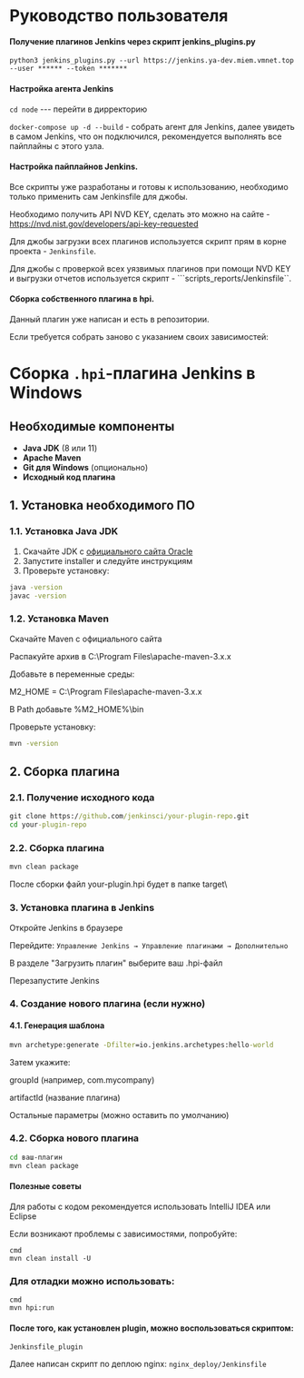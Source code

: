 # Руководство пользователя

#### Получение плагинов Jenkins через скрипт jenkins_plugins.py
  ```python3 jenkins_plugins.py --url https://jenkins.ya-dev.miem.vmnet.top --user ****** --token ******* ```

#### Настройка агента Jenkins
  ```cd node``` --- перейти в дирректорию
  
  ```docker-compose up -d --build``` - собрать агент для Jenkins, далее увидеть в самом Jenkins, что он подключился, рекомендуется выполнять все пайплайны с этого узла.

#### Настройка пайплайнов Jenkins.

Все скрипты уже разработаны и готовы к использованию, необходимо только применить сам Jenkinsfile для джобы.

Необходимо получить API NVD KEY, сделать это можно на сайте - https://nvd.nist.gov/developers/api-key-requested

Для джобы загрузки всех плагинов используется скрипт прям в корне проекта - ```Jenkinsfile```.

Для джобы с проверкой всех уязвимых плагинов при помощи NVD KEY и выгрузки отчетов используется скрипт - ```scripts_reports/Jenkinsfile``.

#### Сборка собственного плагина в hpi.

Данный плагин уже написан и есть в репозитории.

Если требуется собрать заново с указанием своих зависимостей:

# Сборка `.hpi`-плагина Jenkins в Windows

## Необходимые компоненты
- **Java JDK** (8 или 11)
- **Apache Maven**
- **Git для Windows** (опционально)
- **Исходный код плагина**

## 1. Установка необходимого ПО

### 1.1. Установка Java JDK
1. Скачайте JDK с [официального сайта Oracle](https://www.oracle.com/java/technologies/javase-downloads.html)
2. Запустите installer и следуйте инструкциям
3. Проверьте установку:
```cmd
java -version
javac -version
```

### 1.2. Установка Maven
Скачайте Maven с официального сайта

Распакуйте архив в C:\Program Files\apache-maven-3.x.x

Добавьте в переменные среды:

M2_HOME = C:\Program Files\apache-maven-3.x.x

В Path добавьте %M2_HOME%\bin

Проверьте установку:

```cmd
mvn -version
```

## 2. Сборка плагина

### 2.1. Получение исходного кода

```cmd
git clone https://github.com/jenkinsci/your-plugin-repo.git
cd your-plugin-repo
```

### 2.2. Сборка плагина

```cmd
mvn clean package
```

После сборки файл your-plugin.hpi будет в папке target\

### 3. Установка плагина в Jenkins
Откройте Jenkins в браузере

Перейдите: ```Управление Jenkins → Управление плагинами → Дополнительно```

В разделе "Загрузить плагин" выберите ваш .hpi-файл

Перезапустите Jenkins

### 4. Создание нового плагина (если нужно)

#### 4.1. Генерация шаблона
```cmd
mvn archetype:generate -Dfilter=io.jenkins.archetypes:hello-world
```
Затем укажите:

groupId (например, com.mycompany)

artifactId (название плагина)

Остальные параметры (можно оставить по умолчанию)

### 4.2. Сборка нового плагина

```cmd
cd ваш-плагин
mvn clean package
```

#### Полезные советы
Для работы с кодом рекомендуется использовать IntelliJ IDEA или Eclipse

Если возникают проблемы с зависимостями, попробуйте:
```
cmd
mvn clean install -U
```

### Для отладки можно использовать:

```
cmd
mvn hpi:run
```

#### После того, как установлен plugin, можно воспользоваться скриптом:

```Jenkinsfile_plugin```

Далее написан скрипт по деплою nginx: ```nginx_deploy/Jenkinsfile```






